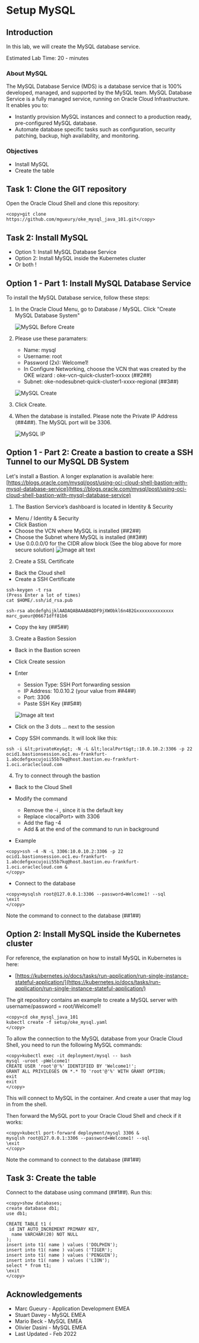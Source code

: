 # Setup MySQL

## Introduction

In this lab, we will create the MySQL database service.

Estimated Lab Time: 20 - minutes

### About MySQL 
The MySQL Database Service (MDS) is a database service that is 100% developed, managed, and supported by the MySQL team. 
MySQL Database Service is a fully managed service, running on Oracle Cloud Infrastructure. It enables you to:
* Instantly provision MySQL instances and connect to a production ready, pre-configured MySQL database.
* Automate database specific tasks such as configuration, security patching, backup, high availability, and monitoring.

### Objectives
* Install MySQL 
* Create the table

## Task 1: Clone the GIT repository
Open the Oracle Cloud Shell and clone this repository:

```
<copy>git clone https://github.com/mgueury/oke_mysql_java_101.git</copy>
```
## Task 2: Install MySQL

* Option 1: Install MySQL Database Service
* Option 2: Install MySQL inside the Kubernetes cluster
* Or both !

## Option 1 - Part 1: Install MySQL Database Service

To install the MySQL Database service, follow these steps:

1. In the Oracle Cloud Menu, go to Database / MySQL. Click "Create MySQL Database System"

	![MySQL Before Create](images/mysql-before-create.png)

2. Please use these paramaters:
    - Name: mysql
    - Username: root
    - Password (2x): Welcome1! 
    - In Configure Networking, choose the VCN that was created by the OKE wizard : oke-vcn-quick-cluster1-xxxxx (##2##)
    - Subnet: oke-nodesubnet-quick-cluster1-xxxx-regional (##3##)

	![MySQL Create](images/mysql-create.png)

3. Click Create. 
4. When the database is installed. Please note the Private IP Address (##4##). The MySQL port will be 3306.

	![MySQL IP](images/mysql-ip.png)

## Option 1 - Part 2: Create a bastion to create a SSH Tunnel to our MySQL DB System

Let's install a Bastion. A longer explanation is available here:[https://blogs.oracle.com/mysql/post/using-oci-cloud-shell-bastion-with-mysql-database-service](https://blogs.oracle.com/mysql/post/using-oci-cloud-shell-bastion-with-mysql-database-service)


1) The Bastion Service’s dashboard is located in Identity & Security
  - Menu / Identity & Security
  - Click Bastion
  - Choose the VCN where MySQL is installed (##2##)
  - Choose the Subnet where MySQL is installed (##3##)
  - Use 0.0.0.0/0 for the CIDR allow block (See the blog above for more secure solution)
  ![Image alt text](images/bastion-create.png)

2) Create a SSL Certificate
  - Back the Cloud shell
  - Create a SSH Certificate

```
ssh-keygen -t rsa
(Press Enter a lot of times)
cat $HOME/.ssh/id_rsa.pub
```
```
ssh-rsa abcdefghijklAADAQABAAABAQDF9jXWObkl6n482Gxxxxxxxxxxxxxx marc_gueur@06671dff81b6
```
- Copy the key (##5##)

3) Create a Bastion Session

  - Back in the Bastion screen
  - Click Create session
  - Enter
    - Session Type: SSH Port forwarding session
    - IP Address: 10.0.10.2 (your value from ##4##)
    - Port: 3306
    - Paste SSH Key (##5##)

	![Image alt text](images/bastion-create-session.png)

- Click on the 3 dots ... next to the session
- Copy SSH commands. It will look like this:

```
ssh -i &lt;privateKey&gt; -N -L &lt;localPort&gt;:10.0.10.2:3306 -p 22 ocid1.bastionsession.oc1.eu-frankfurt-1.abcdefgxxcujoii55b7kq@host.bastion.eu-frankfurt-1.oci.oraclecloud.com
```
4) Try to connect through the bastion 

- Back to the Cloud Shell
- Modify the command
    - Remove the  -i <privateKey>, since it is the default key
    - Replace &lt;localPort&gt; with 3306
    - Add the flag -4
    - Add & at the end of the command to run in background

- Example
```
<copy>ssh -4 -N -L 3306:10.0.10.2:3306 -p 22 ocid1.bastionsession.oc1.eu-frankfurt-1.abcdefgxxcujoii55b7kq@host.bastion.eu-frankfurt-1.oci.oraclecloud.com &
</copy>
````

- Connect to the database

```
<copy>mysqlsh root@127.0.0.1:3306 --password=Welcome1! --sql
\exit
</copy>
```

Note the command to connect to the database (##1##)

## Option 2: Install MySQL inside the Kubernetes cluster

For reference, the explanation on how to install MySQL in Kubernetes is here:
- [https://kubernetes.io/docs/tasks/run-application/run-single-instance-stateful-application/](https://kubernetes.io/docs/tasks/run-application/run-single-instance-stateful-application/)

The git repository contains an example to create a MySQL server with username/password = root/Welcome1!

```
<copy>cd oke_mysql_java_101
kubectl create -f setup/oke_mysql.yaml 
</copy>
```

To allow the connection to the MySQL database from your Oracle Cloud Shell, you need
to run the following MySQL commands:

```
<copy>kubectl exec -it deployment/mysql -- bash
mysql -uroot -pWelcome1!
CREATE USER 'root'@'%' IDENTIFIED BY 'Welcome1!';
GRANT ALL PRIVILEGES ON *.* TO 'root'@'%' WITH GRANT OPTION;
exit
exit
</copy>
```
This will connect to MySQL in the container. And create a user that may log in from the shell.

Then forward the MySQL port to your Oracle Cloud Shell and check if it works:

```
<copy>kubectl port-forward deployment/mysql 3306 &
mysqlsh root@127.0.0.1:3306 --password=Welcome1! --sql
\exit
</copy>
```

Note the command to connect to the database (##1##)

## Task 3: Create the table

Connect to the database using command (##1##). Run this:
```
<copy>show databases;
create database db1;
use db1;

CREATE TABLE t1 (
 id INT AUTO_INCREMENT PRIMARY KEY,
  name VARCHAR(20) NOT NULL
);
insert into t1( name ) values ('DOLPHIN');
insert into t1( name ) values ('TIGER');
insert into t1( name ) values ('PENGUIN');
insert into t1( name ) values ('LION');
select * from t1;
\exit
</copy>
```

## Acknowledgements
* Marc Gueury - Application Development EMEA
* Stuart Davey - MySQL EMEA
* Mario Beck - MySQL EMEA
* Olivier Dasini - MySQL EMEA
* Last Updated - Feb 2022


